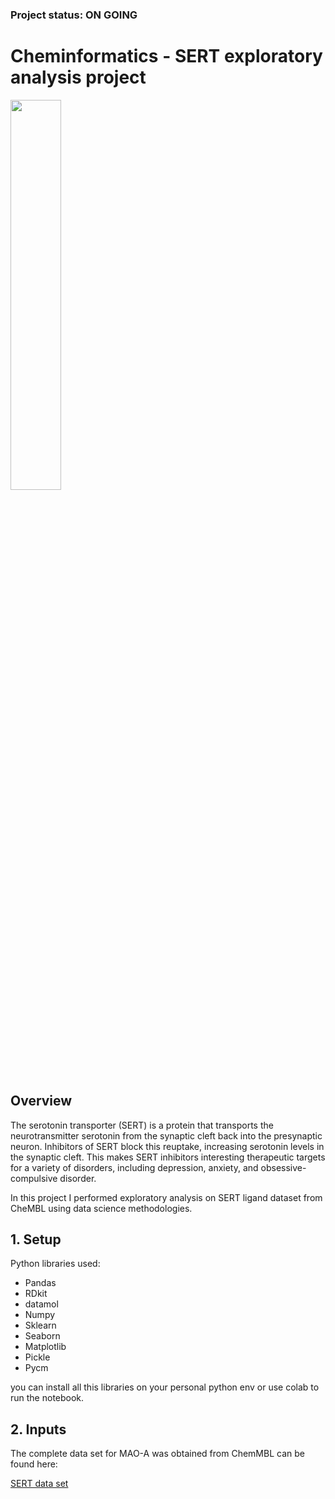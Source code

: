### Project status: ON GOING


# Cheminformatics - SERT exploratory analysis project

<img src="SERT.gif"  width="40%">

## Overview

The serotonin transporter (SERT) is a protein that transports the neurotransmitter serotonin from the synaptic cleft back into the presynaptic neuron. Inhibitors of SERT block this reuptake, increasing serotonin levels in the synaptic cleft. This makes SERT inhibitors interesting therapeutic targets for a variety of disorders, including depression, anxiety, and obsessive-compulsive disorder.

In this project I performed exploratory analysis on SERT ligand dataset from CheMBL using data science methodologies.


## 1. Setup

Python libraries used:

- Pandas
- RDkit
- datamol
- Numpy
- Sklearn
- Seaborn
- Matplotlib
- Pickle
- Pycm

you can install all this libraries on your personal python env or use colab to run the notebook.

## 2. Inputs

The complete data set for MAO-A was obtained from ChemMBL can be found here:

[SERT data set](https://www.ebi.ac.uk/chembl/target_report_card/CHEMBL228/)












